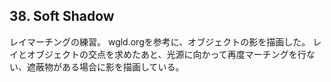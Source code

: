 ## 38. Soft Shadow

レイマーチングの練習。
wgld.orgを参考に、オブジェクトの影を描画した。
レイとオブジェクトの交点を求めたあと、光源に向かって再度マーチングを行ない、遮蔽物がある場合に影を描画している。
